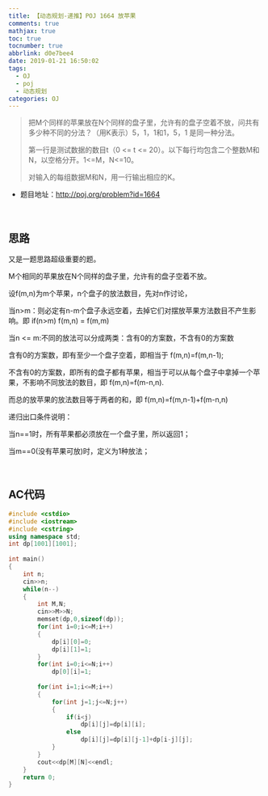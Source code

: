 ```yaml
---
title: 【动态规划-递推】POJ 1664 放苹果
comments: true
mathjax: true
toc: true
tocnumber: true
abbrlink: d0e7bee4
date: 2019-01-21 16:50:02
tags:
  - OJ
  - poj
  - 动态规划
categories: OJ
---
```


> 把M个同样的苹果放在N个同样的盘子里，允许有的盘子空着不放，问共有多少种不同的分法？（用K表示）5，1，1和1，5，1 是同一种分法。
>
> 第一行是测试数据的数目t（0 <= t <= 20）。以下每行均包含二个整数M和N，以空格分开。1<=M，N<=10。
>
> 对输入的每组数据M和N，用一行输出相应的K。

<!-- more -->

- 题目地址：http://poj.org/problem?id=1664


​          


## 思路

又是一题思路超级重要的题。

M个相同的苹果放在N个同样的盘子里，允许有的盘子空着不放。

设f(m,n)为m个苹果，n个盘子的放法数目，先对n作讨论，

当n>m：则必定有n-m个盘子永远空着，去掉它们对摆放苹果方法数目不产生影响。即 if(n>m) f(m,n) = f(m,m)

当n <= m:不同的放法可以分成两类：含有0的方案数，不含有0的方案数

含有0的方案数，即有至少一个盘子空着，即相当于 f(m,n)=f(m,n-1);

不含有0的方案数，即所有的盘子都有苹果，相当于可以从每个盘子中拿掉一个苹果，不影响不同放法的数目，即 f(m,n)=f(m-n,n).

而总的放苹果的放法数目等于两者的和，即 f(m,n)=f(m,n-1)+f(m-n,n)



递归出口条件说明：

当n==1时，所有苹果都必须放在一个盘子里，所以返回1；

当m==0(没有苹果可放)时，定义为1种放法；

​        

## AC代码

```c++
#include <cstdio>  
#include <iostream>  
#include <cstring>  
using namespace std;  
int dp[1001][1001];  
  
int main()  
{  
    int n;  
    cin>>n;  
    while(n--)  
    {  
        int M,N;  
        cin>>M>>N;  
        memset(dp,0,sizeof(dp));  
        for(int i=0;i<=M;i++)  
        {  
            dp[i][0]=0;  
            dp[i][1]=1;  
        }  
        for(int i=0;i<=N;i++)  
            dp[0][i]=1;  
          
        for(int i=1;i<=M;i++)  
        {  
            for(int j=1;j<=N;j++)  
            {  
                if(i<j)  
                    dp[i][j]=dp[i][i];  
                else  
                    dp[i][j]=dp[i][j-1]+dp[i-j][j];  
            }  
        }  
        cout<<dp[M][N]<<endl;  
    }  
    return 0;  
}   
```

